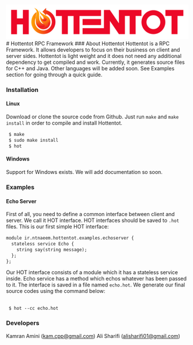 <img src="https://github.com/LabCryptoOrg/hottentot/blob/master/docs/logo/hottentot.png" width="500px" />
# Hottentot RPC Framework
### About Hottentot
Hottentot is a RPC Framework. It allows developers to focus on their business on client and server sides. Hottentot is light weight and it does not need any additional dependency to get compiled and work. Currently, it generates source files for C++ and Java. Other languages will be added soon. See Examples section for going through a quick guide.

### Installation
#### Linux
Download or clone the source code from Github. Just run `make` and `make install` in order to compile and install Hottentot.

```shell
 $ make
 $ sudo make install
 $ hot
```

#### Windows

Support for Windows exists. We will add documentation so soon.

### Examples

#### Echo Server

First of all, you need to define a common interface between client and server. We call it HOT interface.
HOT interfaces should be saved to `.hot` files. This is our first simple HOT interface:

```
module ir.ntnaeem.hottentot.examples.echoserver {
  stateless service Echo {
    string say(string message);
  };  
};

```
Our HOT interface consists of a module which it has a stateless service inside. Echo service has a method which echos whatever has been passed to it. The interface is saved in a file named `echo.hot`. We generate our final source codes using the command below:

```shell
 
 $ hot --cc echo.hot

```

### Developers

Kamran Amini  (kam.cpp@gmail.com)
Ali Sharifi   (alisharifi01@gmail.com)
